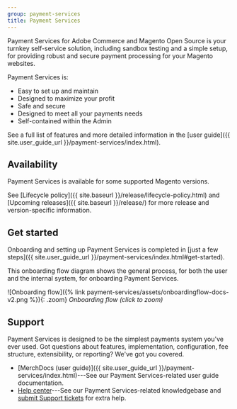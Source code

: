 ```yaml
---
group: payment-services
title: Payment Services
---
```


Payment Services for Adobe Commerce and Magento Open Source is your turnkey self-service solution, including sandbox testing and a simple setup, for providing robust and secure payment processing for your Magento websites.

Payment Services is:

*  Easy to set up and maintain
*  Designed to maximize your profit
*  Safe and secure
*  Designed to meet all your payments needs
*  Self-contained within the Admin

See a full list of features and more detailed information in the [user guide]({{ site.user_guide_url }}/payment-services/index.html).

## Availability

Payment Services is available for some supported Magento versions.

See [Lifecycle policy]({{ site.baseurl }}/release/lifecycle-policy.html) and [Upcoming releases]({{ site.baseurl }}/release/) for more release and version-specific information.

## Get started

Onboarding and setting up Payment Services is completed in [just a few steps]({{ site.user_guide_url }}/payment-services/index.html#get-started).

This onboarding flow diagram shows the general process, for both the user and the internal system, for onboarding Payment Services.

![Onboarding flow]({% link payment-services/assets/onboardingflow-docs-v2.png %}){: .zoom}
_Onboarding flow (click to zoom)_

## Support

Payment Services is designed to be the simplest payments system you've ever used. Got questions about features, implementation, configuration, fee structure, extensibility, or reporting? We've got you covered.

*  [MerchDocs (user guide)]({{ site.user_guide_url }}/payment-services/index.html)---See our Payment Services-related user guide documentation.
*  [Help center](https://support.magento.com/hc/en-us)---See our Payment Services-related knowledgebase and [submit Support tickets](https://support.magento.com/hc/en-us/articles/360000913794#submit-ticket) for extra help.
